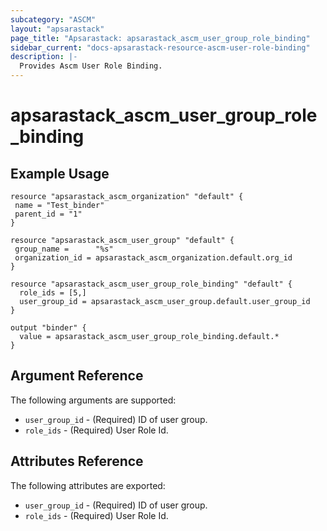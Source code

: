 ```yaml
---
subcategory: "ASCM"
layout: "apsarastack"
page_title: "Apsarastack: apsarastack_ascm_user_group_role_binding"
sidebar_current: "docs-apsarastack-resource-ascm-user-role-binding"
description: |-
  Provides Ascm User Role Binding.
---
```


# apsarastack\_ascm_user_group_role_binding

## Example Usage

```
resource "apsarastack_ascm_organization" "default" {
 name = "Test_binder"
 parent_id = "1"
}

resource "apsarastack_ascm_user_group" "default" {
 group_name =      "%s"
 organization_id = apsarastack_ascm_organization.default.org_id
}

resource "apsarastack_ascm_user_group_role_binding" "default" {
  role_ids = [5,]
  user_group_id = apsarastack_ascm_user_group.default.user_group_id
}

output "binder" {
  value = apsarastack_ascm_user_group_role_binding.default.*
}
```
## Argument Reference

The following arguments are supported:

* `user_group_id` - (Required) ID of user group.
* `role_ids` - (Required) User Role Id.

## Attributes Reference

The following attributes are exported:

* `user_group_id` - (Required) ID of user group.
* `role_ids` - (Required) User Role Id.
